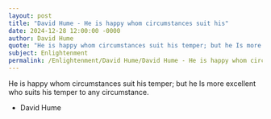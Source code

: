 ```yaml
---
layout: post
title: "David Hume - He is happy whom circumstances suit his"
date: 2024-12-28 12:00:00 -0000
author: David Hume
quote: "He is happy whom circumstances suit his temper; but he Is more excellent who suits his temper to any circumstance."
subject: Enlightenment
permalink: /Enlightenment/David Hume/David Hume - He is happy whom circumstances suit his
---
```


He is happy whom circumstances suit his temper; but he Is more excellent who suits his temper to any circumstance.

- David Hume
